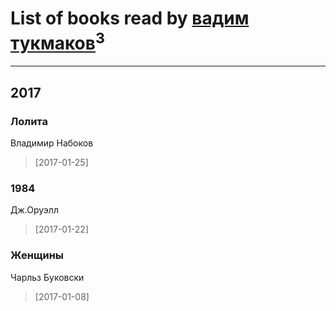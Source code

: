# List of books read by [вадим тукмаков](https://my.mail.ru/mail/vadimtykmakov/)<sup>3</sup>
---

## 2017

### Лолита
Владимир Набоков
> [2017-01-25] 


### 1984
Дж.Оруэлл
> [2017-01-22] 


### Женщины
Чарльз Буковски
> [2017-01-08] 



